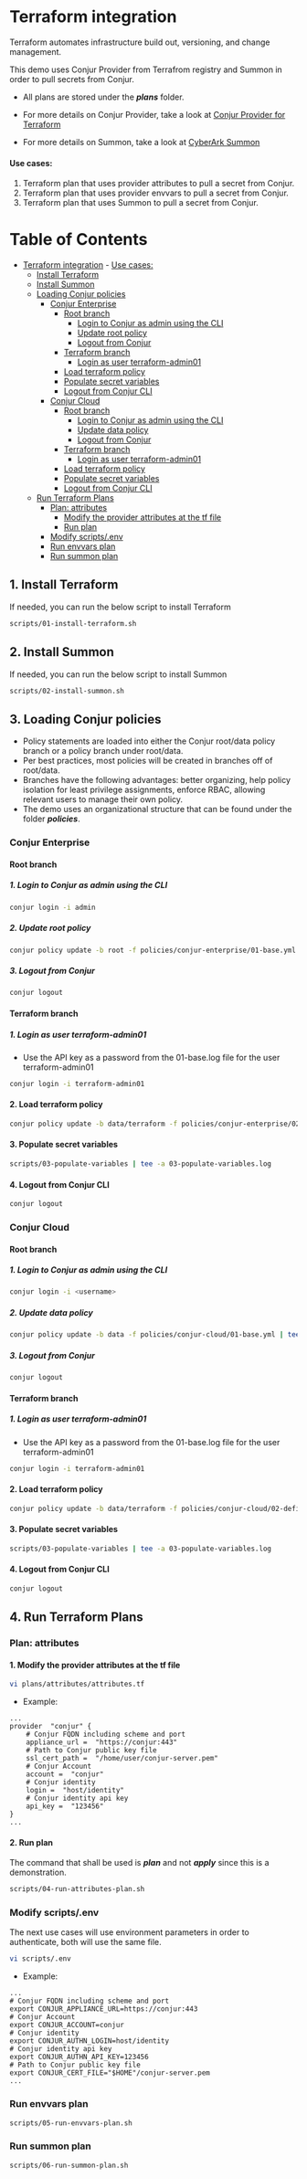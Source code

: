 # Terraform integration

Terraform automates infrastructure build out, versioning, and change management. 

This demo uses Conjur Provider from Terrafrom registry and Summon in order to pull secrets from Conjur.

- All plans are stored under the ***plans*** folder.

- For more details on Conjur Provider, take a look at [Conjur Provider for Terraform](https://registry.terraform.io/providers/cyberark/conjur/latest/docs)

- For more details on Summon, take a look at [CyberArk Summon](https://cyberark.github.io/summon/)

#### Use cases:
1. Terraform plan that uses provider attributes to pull a secret from Conjur.
2. Terraform plan that uses provider envvars to pull a secret from Conjur.
3. Terraform plan that uses Summon to pull a secret from Conjur.

# Table of Contents
<!-- TOC -->

- [Terraform integration](#terraform-integration)
            - [Use cases:](#use-cases)
    - [Install Terraform](#install-terraform)
    - [Install Summon](#install-summon)
    - [Loading Conjur policies](#loading-conjur-policies)
        - [Conjur Enterprise](#conjur-enterprise)
            - [Root branch](#root-branch)
                - [Login to Conjur as admin using the CLI](#login-to-conjur-as-admin-using-the-cli)
                - [Update root policy](#update-root-policy)
                - [Logout from Conjur](#logout-from-conjur)
            - [Terraform branch](#terraform-branch)
                - [Login as user terraform-admin01](#login-as-user-terraform-admin01)
            - [Load terraform policy](#load-terraform-policy)
            - [Populate secret variables](#populate-secret-variables)
            - [Logout from Conjur CLI](#logout-from-conjur-cli)
        - [Conjur Cloud](#conjur-cloud)
            - [Root branch](#root-branch)
                - [Login to Conjur as admin using the CLI](#login-to-conjur-as-admin-using-the-cli)
                - [Update data policy](#update-data-policy)
                - [Logout from Conjur](#logout-from-conjur)
            - [Terraform branch](#terraform-branch)
                - [Login as user terraform-admin01](#login-as-user-terraform-admin01)
            - [Load terraform policy](#load-terraform-policy)
            - [Populate secret variables](#populate-secret-variables)
            - [Logout from Conjur CLI](#logout-from-conjur-cli)
    - [Run Terraform Plans](#run-terraform-plans)
        - [Plan: attributes](#plan-attributes)
            - [Modify the provider attributes at the tf file](#modify-the-provider-attributes-at-the-tf-file)
            - [Run plan](#run-plan)
        - [Modify scripts/.env](#modify-scriptsenv)
        - [Run envvars plan](#run-envvars-plan)
        - [Run summon plan](#run-summon-plan)

<!-- /TOC -->

## 1. Install Terraform
If needed, you can run the below script to install Terraform
```bash
scripts/01-install-terraform.sh
```

## 2. Install Summon
If needed, you can run the below script to install Summon
```bash
scripts/02-install-summon.sh
```

## 3. Loading Conjur policies
- Policy statements are loaded into either the Conjur root/data policy branch or a policy branch under root/data.
- Per best practices, most policies will be created in branches off of root/data.
- Branches have the following advantages: better organizing, help policy isolation for least privilege assignments, enforce RBAC, allowing relevant users to manage their own policy.
- The demo uses an organizational structure that can be found under the folder ***policies***.
### Conjur Enterprise
#### Root branch
##### 1. Login to Conjur as admin using the CLI
```bash
conjur login -i admin
```
##### 2. Update root policy
```bash
conjur policy update -b root -f policies/conjur-enterprise/01-base.yml | tee -a 01-base.log
```
##### 3. Logout from Conjur
```Bash
conjur logout
```
#### Terraform branch
##### 1. Login as user terraform-admin01
- Use the API key as a password from the 01-base.log file for the user terraform-admin01
```bash
conjur login -i terraform-admin01
```
#### 2. Load terraform policy
```bash
conjur policy update -b data/terraform -f policies/conjur-enterprise/02-define-terraform-branch.yml | tee -a 02-define-terraform-branch.log
```
#### 3. Populate secret variables
```Bash
scripts/03-populate-variables | tee -a 03-populate-variables.log
```
#### 4. Logout from Conjur CLI
```Bash
conjur logout
```
### Conjur Cloud
#### Root branch
##### 1. Login to Conjur as admin using the CLI
```bash
conjur login -i <username>
```
##### 2. Update data policy
```bash
conjur policy update -b data -f policies/conjur-cloud/01-base.yml | tee -a 01-base.log
```
##### 3. Logout from Conjur
```Bash
conjur logout
```
#### Terraform branch
##### 1. Login as user terraform-admin01
- Use the API key as a password from the 01-base.log file for the user terraform-admin01
```bash
conjur login -i terraform-admin01
```
#### 2. Load terraform policy
```bash
conjur policy update -b data/terraform -f policies/conjur-cloud/02-define-terraform-branch.yml | tee -a 02-define-terraform-branch.log
```
#### 3. Populate secret variables
```Bash
scripts/03-populate-variables | tee -a 03-populate-variables.log
```
#### 4. Logout from Conjur CLI
```Bash
conjur logout
```
## 4. Run Terraform Plans
### Plan: attributes
#### 1. Modify the provider attributes at the tf file 
```bash
vi plans/attributes/attributes.tf
```
- Example:
```properties
...
provider  "conjur" {
	# Conjur FQDN including scheme and port
	appliance_url =  "https://conjur:443"
	# Path to Conjur public key file
	ssl_cert_path =  "/home/user/conjur-server.pem"
	# Conjur Account
	account =  "conjur"
	# Conjur identity
	login =  "host/identity"
	# Conjur identity api key
	api_key =  "123456"
}
...
```
#### 2. Run plan
The command that shall be used is ***plan*** and not ***apply*** since this is a demonstration.
```bash
scripts/04-run-attributes-plan.sh
```
### Modify scripts/.env
The next use cases will use environment parameters in order to authenticate, both will use the same file.
```bash
vi scripts/.env
```
- Example:
```properties
...
# Conjur FQDN including scheme and port
export CONJUR_APPLIANCE_URL=https://conjur:443
# Conjur Account
export CONJUR_ACCOUNT=conjur
# Conjur identity
export CONJUR_AUTHN_LOGIN=host/identity
# Conjur identity api key
export CONJUR_AUTHN_API_KEY=123456
# Path to Conjur public key file
export CONJUR_CERT_FILE="$HOME"/conjur-server.pem
...
```
### Run envvars plan
```bash
scripts/05-run-envvars-plan.sh
```
### Run summon plan
```bash
scripts/06-run-summon-plan.sh
```
